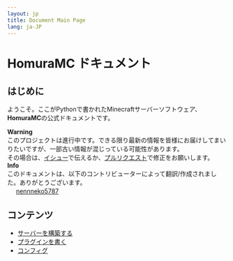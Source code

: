 ```yaml
---
layout: jp
title: Document Main Page
lang: ja-JP
---
```

# HomuraMC ドキュメント
## はじめに
ようこそ。ここがPythonで書かれたMinecraftサーバーソフトウェア、**HomuraMC**の公式ドキュメントです。  

<div class="alert alert-warning" role="alert">
	<b>Warning</b><br>
	このプロジェクトは進行中です。できる限り最新の情報を皆様にお届けしてまいりたいですが、一部古い情報が混じっている可能性があります。<br>
	その場合は、<a href="{{ site.github.repository_url }}/issues/new">イシュー</a>で伝えるか、<a href="{{ site.github.repository_url }}/compare">プルリクエスト</a>で修正をお願いします。
</div>

<div class="alert alert-info" role="alert">
	<b>Info</b><br>
	このドキュメントは、以下のコントリビューターによって翻訳/作成されました。ありがとうございます。<br>
	<img src="https://mc-heads.net/avatar/585c5f3240214d789e9302f13b5e0272/16.png" width="16" height="16"> <a href="https://github.com/nennneko5787">nennneko5787</a>
</div>

## コンテンツ
- [サーバーを構築する](/docs/jp/server/)
- [プラグインを書く](/docs/jp/plugin/)
- [コンフィグ](/docs/jp/config/)